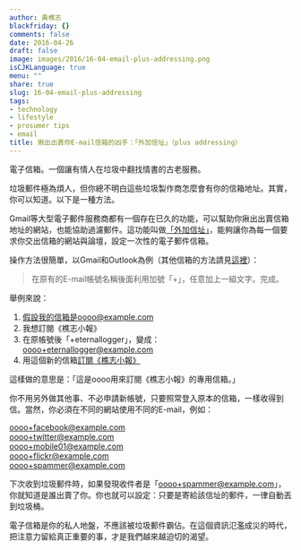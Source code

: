 ```yaml
---
author: 黃樵志
blackfriday: {}
comments: false
date: 2016-04-26
draft: false
image: images/2016/16-04-email-plus-addressing.png
isCJKLanguage: true
menu: ""
share: true
slug: 16-04-email-plus-addressing
tags:
- technology
- lifestyle
- prosumer tips
- email
title: 揪出出賣你E-mail信箱的凶手：「外加信址」（plus addressing）
---
```


電子信箱。一個讓有情人在垃圾中翻找情書的古老服務。

垃圾郵件極為煩人，但你總不明白這些垃圾製作商怎麼會有你的信箱地址。其實，你可以知道。以下是一種方法。

<!--more-->

Gmail等大型電子郵件服務商都有一個存在已久的功能，可以幫助你揪出出賣信箱地址的網站，也能協助過濾郵件。這功能叫做[「外加信址」](http://en.wikipedia.org/wiki/Plus_addressing)，能夠讓你為每一個要求你交出信箱的網站與論壇，設定一次性的電子郵件信箱。

操作方法很簡單，以Gmail和Outlook為例（其他信箱的方法請見[這裡](http://en.wikipedia.org/wiki/Plus_addressing)）：

> 在原有的E-mail帳號名稱後面利用加號「+」，任意加上一組文字。完成。

舉例來說：

1. 假設我的信箱是oooo@example.com
2. 我想訂閱《樵志小報》
3. 在原帳號後「+eternallogger」，變成：
	oooo+eternallogger@example.com
4. 用這個新的信箱[訂閱《樵志小報》](https://eepurl.com/cL7-kT)

這樣做的意思是：「這是oooo用來訂閱《樵志小報》的專用信箱。」

你不用另外做其他事、不必申請新帳號，只要照常登入原本的信箱，一樣收得到信。當然，你必須在不同的網站使用不同的E-mail，例如：

oooo+facebook@example.com  
oooo+twitter@example.com  
oooo+mobile01@example.com  
oooo+flickr@example.com  
oooo+spammer@example.com

下次收到垃圾郵件時，如果發現收件者是「oooo+spammer@example.com」，你就知道是誰出賣了你。你也就可以設定：只要是寄給該信址的郵件，一律自動丟到垃圾桶。

電子信箱是你的私人地盤，不應該被垃圾郵件霸佔。在這個資訊氾濫成災的時代，把注意力留給真正重要的事，才是我們越來越迫切的渴望。
